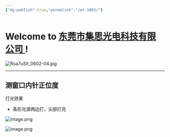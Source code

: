 ```yaml
---
{"dg-publish":true,"permalink":"/wt-1003/"}
---
```



# Welcome to [东莞市集思光电科技有限公司 ](https://dgjisi.ml) ! 

![Rsa7uSlt_0602-04.jpg](https://img.jisicn.ml/img/202303301656475.jpg)


---

## 测窗口内针正位度

打光效果
- 条形光源两边打，尖部打亮

![image.png](https://img.jisicn.ml/img/202304141935523.png)


![image.png](https://img.jisicn.ml/img/202304141936188.png)


